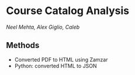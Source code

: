 # Course Catalog Analysis

*Neel Mehta, Alex Giglio, Caleb*

## Methods

* Converted PDF to HTML using Zamzar
* Python: converted HTML to JSON
